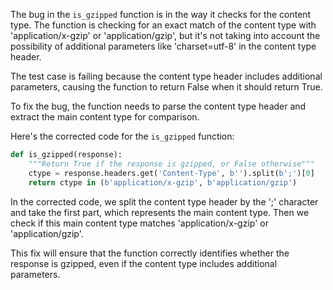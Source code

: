 The bug in the `is_gzipped` function is in the way it checks for the content type. The function is checking for an exact match of the content type with 'application/x-gzip' or 'application/gzip', but it's not taking into account the possibility of additional parameters like 'charset=utf-8' in the content type header.

The test case is failing because the content type header includes additional parameters, causing the function to return False when it should return True.

To fix the bug, the function needs to parse the content type header and extract the main content type for comparison.

Here's the corrected code for the `is_gzipped` function:

```python
def is_gzipped(response):
    """Return True if the response is gzipped, or False otherwise"""
    ctype = response.headers.get('Content-Type', b'').split(b';')[0]
    return ctype in (b'application/x-gzip', b'application/gzip')
```

In the corrected code, we split the content type header by the ';' character and take the first part, which represents the main content type. Then we check if this main content type matches 'application/x-gzip' or 'application/gzip'.

This fix will ensure that the function correctly identifies whether the response is gzipped, even if the content type includes additional parameters.